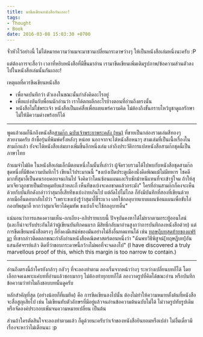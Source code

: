 ```yaml
---
title: มาขีดเขียนหนังสือกันเถอะ!
tags:
- Thought
- Book
date: 2016-03-08 15:03:30 +0700
---
```


จั่วหัวไว้อย่างนี้ ไม่ได้หมายความว่าผมจะมาชวนเปลี่ยนกระดาษว่างๆ ให้เป็นหนังสือเล่มหนึ่งนะครับ :P

แต่ต้องการจะสื่อว่า เวลาที่หยิบหนังสือที่มีขึ้นมาอ่าน เรามาขีดเขียนเพิ่มเติมรูปภาพ/ข้อความส่วนตัวลงไปในหนังสือเล่มนั้นกันเถอะ!

เหตุผลที่ควรขีดเขียนหนังสือ

- เพื่อจดบันทึกว่า ตัวเองในขณะนั้นกำลังคิดอะไรอยู่
- เพื่อแบ่งบันกับพื่อนนักอ่านว่า เราได้ตกผลึกอะไรบ้างตอนที่อ่านถึงตรงนั้น
- หนังสือไม่ใช่พระเจ้า หนังสือเป็นแค่สื่อเพื่อเผยแพร่ความคิด ไม่ต้องถึงขั้นกราบไหว้บูชาดูแลรักษาไม่ให้มีความด่างพร้อยก็ได้

---

พูดแล้วผมก็นึกถึงหนังสือ[สามก๊ก ฉบับเจ้าพระยาพระคลัง (หน)][] ที่ขายเป็นกล่องรวมเล่มสีทองๆ สวยงามครับ ถ้าซื้อรุ่นที่พิมพ์ครั้งหลังๆ หน่อย นอกจากจะได้หนังสือหนาๆ สามเล่มที่เป็นเนื้อเรื่องในสามก๊กแล้ว ยังจะได้หนังสือเล่มบางเพิ่มขึ้นอีกหนึ่งเล่ม เล่าถึงประวัติการแปลหนังสือสามก๊กชุดนี้เป็นภาษาไทย

ถ้าผมจำไม่ผิด ในหนังสือเล่มเล็กมีตอนหนึ่งในนั้นที่เล่าว่า ผู้จัดรวบรวมได้ไปพบกับหนังสือชุดสามก๊กชุดหนึ่งที่มีข้อความบันทึกไว้ เขียนไว้ประมาณนี้ "ขงเบ้งเปิดประตูเมืองนั่งดีดพิณแม้ไม่มีทหาร โชคดีมากที่สุมาอี้เป็นคนรอบคอบจนเกินไป จึงคิดว่าโดนซ้อนแผนและรีบชักม้าหนีแทนที่จะเข้าจู่โจม ถ้าให้สุมาเจียวลูกชายป็นฝ่ายคุมทับแล้วหละก็ เห็นทีขงเบ้งจะคอขาดแล้วกระมัง" ใครที่อ่านสามก๊กก็คงจะเห็นด้วยกับบันทึกดังกล่าวว่าสุมาอี้เสียทีขงเบ้งง่ายเกินไป แต่ถัดไปไม่ไกล ก็ยังมีบันทึกที่สองที่เขียนด้วยลายมืออื่นตอบกลับไปว่า "เพราะขงเบ้งรู้ว่าสุมาอี้ขี้ระแวง เลยใช้กลอุบายแบบแผนซ้อนแผนเพื่อขับไล่กองทัพสุมาอี้ หากว่าสุมาเจียวได้คุมทัพ ขงเบ้งก็จะใช้กลอุบายอื่น"

แน่นอนว่าการแสดงความเห็น-ถกเถียง-อภิปรายแบบนี้ ปัจจุบันคงหาได้ไม่ยากตามกระทู้ออนไลน์ (และก็น่าจะรับประกันได้ว่าผู้เขียนบันทึกคนแรก มีสิทธิ์กลับมาอ่านสูงกว่าการบันทึกลงหนังสือด้วย) แต่การขีดเขียนหนังสือตรงๆ ก็ยังคงมีเสน่ห์ของมันอย่างไม่สิ่งอื่นทดแทนได้ เช่น [ทฤษฎีบทสุดท้ายของแฟร์มา][] ที่เขากล่าวติดตลกขณะกำลังอ่านหนังสือคณิตศาสตร์ตอนหนึ่งว่า "ฉันพบวิธีพิสูจน์[ทฤษฎีบท]อันแสนอัศจรรย์แล้ว ติดที่ว่าขอบกระดาษนี้กว้างไม่พอที่จะจดลงไป" (I have discovered a truly marvellous proof of this, which this margin is too narrow to contain.)

---

อ่านถึงตรงนี้ถ้าใครยังกล้าๆ กลัวๆ ที่จะลองทำตาม ลองเริ่มจากหน้าว่างๆ ระหว่างเปลี่ยนบทก็ได้ โดยเลือกจดเฉพาะแค่บทที่อ่านแล้วชอบมากๆ ไม่ต้องทำทุกบทก็ได้ ลองวาดรูปที่คิดได้ขณะอ่าน หรือบันทึกข้อความว่าทำไมถึงชอบบทนั้นดูครับ

หลักสำคัญที่สุด (อย่างน้อยก็ที่ผมยึด) คือ การขีดเขียนลงไปนั้น ต้องไม่ทำให้ความหมายตั้งต้นที่หนังสือจะสื่อสูญเสียไป เช่น ไม่เขียนทับตัวอักษรที่มีอยู่แล้วจนอ่านข้อความต้นฉบับไม่ได้ ไม่วาดรูปทับรูปเดิม หรือจัดองค์ประกอบเพิ่มจนความหมายเปลี่ยน เป็นต้น

ส่วนถ้าใครตัดสินใจจะลองทำตามแล้ว ก็ดูด้วยนะครับว่าเจ้าของหนังสือยินยอมหรือเปล่า ไม่งั้นเดี๋ยวมีเรื่องจะหาว่าไม่เตือนนะ :p


[สามก๊ก ฉบับเจ้าพระยาพระคลัง (หน)]: https://www.goodreads.com/book/show/24433018
[ทฤษฎีบทสุดท้ายของแฟร์มา]: https://en.wikipedia.org/wiki/Fermat%27s_Last_Theorem
